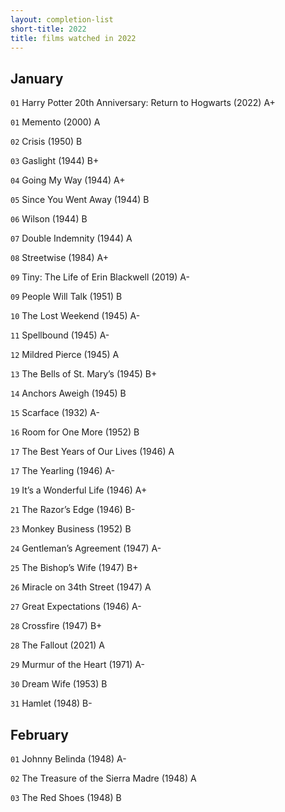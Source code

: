 ```yaml
---
layout: completion-list
short-title: 2022
title: films watched in 2022
---
```

## January
`01` Harry Potter 20th Anniversary: Return to Hogwarts (2022) A+

`01` Memento (2000) A

`02` Crisis (1950) B

`03` Gaslight (1944) B+

`04` Going My Way (1944) A+

`05` Since You Went Away (1944) B

`06` Wilson (1944) B

`07` Double Indemnity (1944) A

`08` Streetwise (1984) A+

`09` Tiny: The Life of Erin Blackwell (2019) A-

`09` People Will Talk (1951) B

`10` The Lost Weekend (1945) A-

`11` Spellbound (1945) A-

`12` Mildred Pierce (1945) A

`13` The Bells of St. Mary’s (1945) B+

`14` Anchors Aweigh (1945) B

`15` Scarface (1932) A-

`16` Room for One More (1952) B

`17` The Best Years of Our Lives (1946) A

`17` The Yearling (1946) A-

`19` It’s a Wonderful Life (1946) A+

`21` The Razor’s Edge (1946) B-

`23` Monkey Business (1952) B

`24` Gentleman’s Agreement (1947) A-

`25` The Bishop’s Wife (1947) B+

`26` Miracle on 34th Street (1947) A

`27` Great Expectations (1946) A-

`28` Crossfire (1947) B+

`28` The Fallout (2021) A

`29` Murmur of the Heart (1971) A-

`30` Dream Wife (1953) B

`31` Hamlet (1948) B-

## February
`01` Johnny Belinda (1948) A-

`02` The Treasure of the Sierra Madre (1948) A

`03` The Red Shoes (1948) B